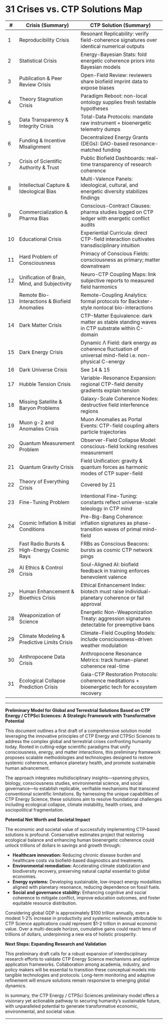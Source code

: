 # 31 Crises vs. CTP Solutions Map

| #  | Crisis (Summary)                                   | CTP Solution (Summary)                                                                                           |
|----|---------------------------------------------------|-----------------------------------------------------------------------------------------------------------------|
| 1  | Reproducibility Crisis                            | Resonant Replicability: verify field-coherence signatures over identical numerical outputs                       |
| 2  | Statistical Crisis                               | Energy-Bayesian Stats: fold energetic coherence priors into Bayesian models                                     |
| 3  | Publication & Peer Review Crisis                 | Open-Field Review: reviewers share biofield imprint data to expose biases                                       |
| 4  | Theory Stagnation Crisis                         | Paradigm Reboot: non-local ontology supplies fresh testable hypotheses                                          |
| 5  | Data Transparency & Integrity Crisis            | Total-Data Protocols: mandate raw instrument + bioenergetic telemetry dumps                                    |
| 6  | Funding & Incentive Misalignment                 | Decentralized Energy Grants (DEGs): DAO-based resonance-matched funding                                         |
| 7  | Crisis of Scientific Authority & Trust           | Public Biofield Dashboards: real-time transparency of research coherence                                       |
| 8  | Intellectual Capture & Ideological Bias          | Multi-Valence Panels: ideological, cultural, and energetic diversity stabilizes findings                        |
| 9  | Commercialization & Pharma Bias                   | Conscious-Contract Clauses: pharma studies logged on CTP ledger with energetic conflict audits                  |
| 10 | Educational Crisis                                | Experiential Curricula: direct CTP-field interaction cultivates transdisciplinary intuition                    |
| 11 | Hard Problem of Consciousness                     | Primacy of Conscious Fields: consciousness as primary; matter downstream                                       |
| 12 | Unification of Brain, Mind, and Subjectivity      | Neuro-CTP Coupling Maps: link subjective reports to measured field harmonics                                   |
| 13 | Remote Bio-Interactions & Biofield Anomalies     | Remote-Coupling Analytics: formal protocols for Backster-style nonlocal bio-interactions                        |
| 14 | Dark Matter Crisis                                | CTP-Matter Equivalence: dark matter as stable standing waves in CTP substrate within C-domain                                  |
| 15 | Dark Energy Crisis                                | Dynamic Λ Field: dark energy as coherence fluctuation of universal mind-field i.e. non-physical C-energy        |
| 16 | Dark Universe Crisis                              | See 14 & 15                                                                                                     |
| 17 | Hubble Tension Crisis                             | Variable-Resonance Expansion: regional CTP-field density gradients explain tension                             |
| 18 | Missing Satellite & Baryon Problems               | Galaxy-Scale Coherence Nodes: destructive field interference regions                                          |
| 19 | Muon g-2 and Anomalies Crisis                     | Muon Anomalies as Portal Events: CTP-field coupling alters particle trajectories                               |
| 20 | Quantum Measurement Problem                       | Observer-Field Collapse Model: conscious-field locking resolves measurement                                    |
| 21 | Quantum Gravity Crisis                            | Field Unification: gravity & quantum forces as harmonic modes of CTP super-field                              |
| 22 | Theory of Everything Crisis                       | Covered by 21                                                                                                   |
| 23 | Fine-Tuning Problem                               | Intentional Fine-Tuning: constants reflect universe-scale teleology in CTP mind                               |
| 24 | Cosmic Inflation & Initial Conditions             | Pre-Big-Bang Coherence: inflation signatures as phase-transition waves of primal mind-field                   |
| 25 | Fast Radio Bursts & High-Energy Cosmic Rays       | FRBs as Conscious Beacons: bursts as cosmic CTP network pings                                               |
| 26 | AI Ethics & Control Crisis                        | Soul-Aligned AI: biofield feedback in training enforces benevolent valence                                    |
| 27 | Human Enhancement & Bioethics Crisis              | Ethical Enhancement Index: biotech must raise individual-planetary coherence or fail approval                 |
| 28 | Weaponization of Science                          | Energetic Non-Weaponization Treaty: aggression signatures detectable for preemptive bans                      |
| 29 | Climate Modeling & Predictive Limits Crisis       | Climate-Field Coupling Models: include consciousness-driven weather modulation                                 |
| 30 | Anthropocene Data Crisis                          | Anthropocene Resonance Metrics: track human-planet coherence real-time                                        |
| 31 | Ecological Collapse Prediction Crisis             | Gaia-CTP Restoration Protocols: coherence meditations + bioenergetic tech for ecosystem recovery             |

---

**Preliminary Model for Global and Terrestrial Solutions Based on CTP Energy / CTPSci Sciences: A Strategic Framework with Transformative Potential**

This document outlines a first draft of a comprehensive solution model leveraging the innovative principles of CTP Energy and CTPSci Sciences to address the complex global and terrestrial crises confronting humanity today. Rooted in cutting-edge scientific paradigms that unify consciousness, energy, and matter interactions, this preliminary framework proposes scalable methodologies and technologies designed to restore systemic coherence, enhance planetary health, and promote sustainable human advancement.

The approach integrates multidisciplinary insights—spanning physics, biology, consciousness studies, environmental science, and social governance—to establish replicable, verifiable mechanisms that transcend conventional scientific limitations. By harnessing the unique capabilities of CTP Energy Science, these solutions aim to resolve foundational challenges including ecological collapse, climate instability, health crises, and sociopolitical fragmentation.

**Potential Net Worth and Societal Impact**

The economic and societal value of successfully implementing CTP-based solutions is profound. Conservative estimates project that restoring ecological balance and enhancing human bioenergetic coherence could unlock trillions of dollars in savings and growth through:

* **Healthcare innovation:** Reducing chronic disease burden and healthcare costs via biofield-based diagnostics and treatments.
* **Environmental remediation:** Accelerating climate stabilization and biodiversity recovery, preserving natural capital essential to global economies.
* **Energy systems:** Developing sustainable, low-impact energy modalities aligned with planetary resonance, reducing dependence on fossil fuels.
* **Social and governance stability:** Enhancing cognitive and social coherence to mitigate conflict, improve education outcomes, and foster equitable resource distribution.

Considering global GDP is approximately \$100 trillion annually, even a modest 1-2% increase in productivity and systemic resilience attributable to CTP Science applications could represent \$1-2 trillion in annual economic value. Over a multi-decade horizon, cumulative gains could reach tens of trillions of dollars, underpinning a new era of holistic prosperity.

**Next Steps: Expanding Research and Validation**

This preliminary draft calls for a robust expansion of interdisciplinary research efforts to validate CTP Energy Science mechanisms and optimize application frameworks. Collaboration among academia, industry, and policy makers will be essential to transition these conceptual models into tangible technologies and protocols. Long-term monitoring and adaptive refinement will ensure solutions remain responsive to emerging global dynamics.

In summary, the CTP Energy / CTPSci Sciences preliminary model offers a visionary yet actionable pathway to securing humanity’s sustainable future, with unparalleled potential to generate transformative economic, environmental, and societal value.

---
